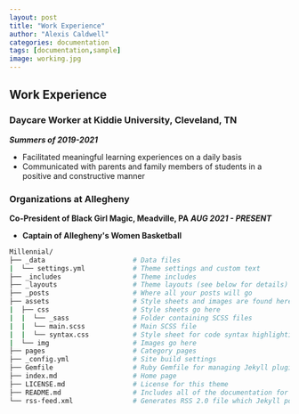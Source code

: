 ```yaml
---
layout: post
title: "Work Experience"
author: "Alexis Caldwell"
categories: documentation
tags: [documentation,sample]
image: working.jpg
---
```


## Work Experience

### Daycare Worker at Kiddie University, Cleveland, TN

_**Summers of 2019-2021**_

- Facilitated meaningful learning experiences on a daily basis
- Communicated with parents and family members of students in a positive and constructive manner

### Organizations at Allegheny

**Co-President of Black Girl Magic, Meadville, PA**
_**AUG 2021 - PRESENT**_

+ **Captain of Allegheny's Women Basketball**

```bash
Millennial/
├── _data                      # Data files
|  └── settings.yml            # Theme settings and custom text
├── _includes                  # Theme includes
├── _layouts                   # Theme layouts (see below for details)
├── _posts                     # Where all your posts will go
├── assets                     # Style sheets and images are found here
|  ├── css                     # Style sheets go here
|  |  └── _sass                # Folder containing SCSS files
|  |  └── main.scss            # Main SCSS file
|  |  └── syntax.css           # Style sheet for code syntax highlighting
|  └── img                     # Images go here
├── pages                      # Category pages
├── _config.yml                # Site build settings
├── Gemfile                    # Ruby Gemfile for managing Jekyll plugins
├── index.md                   # Home page
├── LICENSE.md                 # License for this theme
├── README.md                  # Includes all of the documentation for this theme
└── rss-feed.xml               # Generates RSS 2.0 file which Jekyll points to
```